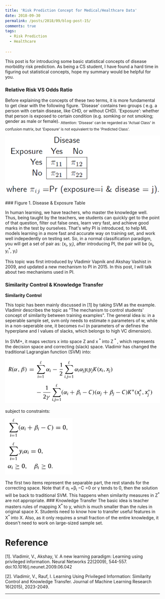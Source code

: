 ```yaml
---
title: 'Risk Prediction Concept for Medical/Healthcare Data'
date: 2018-09-30
permalink: /posts/2018/09/blog-post-15/
comments: true
tags:
  - Risk Prediction
  - Healthcare
 
---
```


This post is for introducing some basic statistical concepts of disease morbidity risk prediction. As being a CS student, I have found a hard time in figuring out statistical concepts, hope my summary would be helpful for you.

### Relative Risk VS Odds Ratio
Before explaining the concepts of these two terms, it is more fundamental to get clear with the following figure. 'Disease' contains two groups ( e.g. a person with certain disease, like CHD, or without CHD). 'Exposure': whether that person is exposed to certain condition (e.g. somking or not smoking; gender as male or female). <sub> Attention: 'Disease' can be regarded as 'Actual Class' in confusion matrix, but 'Exposure' is not equivalent to the 'Predicted Class'. </sub>
<p float="left">
  <img src="/images/relative risk1.png" width="540" />
</p>
### Figure 1. Disease & Exposure Table

In human learning, we have teachers, who master the knowledge well. Thus, being taught by the teachers, we students can quickly get to the point of that question, filter out false ones, learn very fast, and achieve good marks in the test by ourselves. That's why PI is introduced, to help ML models learning in a more fast and accurate way on training set, and work well indepedently on testing set. So, in a normal classification paradigm, you will get a set of pair as: (x<sub>i</sub>, y<sub>i</sub>), after introducing PI, the pair will be (x<sub>i</sub>, y<sub>i</sub><sup>\*</sup>, y<sub>i</sub>)

This topic was first introduced by Vladimir Vapnik and Akshay Vashist in 2009, and updated a new mechanism to PI in 2015. In this post, I will talk about two mechanisms used in PI.

### Similarity Control & Knowledge Transfer
**Similarity Control** 

This topic has been mainly discussed in [1] by taking SVM as the example. Vladimir describes the topic as "The mechanism to control students' concept of similarity between training examples". The general idea is: in a seperable sample set, svm only needs to estimate n parameters of w, while in a non-seperable one, it becomes n+l (n parameters of w defines the hyperplane and l values of slacks, which belongs to high VC dimension).

In SVM+, it maps vectors x into space Z and x<sup> * </sup> into Z<sup> * </sup>, which represents the decision space and correcting (slack) space. Vladimir has changed the traditional Lagrangian function (SVM) into:
<p float="left">
  <img src="/images/pi2.png" width="540" />
</p>
subject to constraints:
<p float="left">
  <img src="/images/pi3.png" width="220" />
</p>
The first two items represent the separable part, the rest stands for the correcting space. Note that if α<sub>i</sub> +β<sub>i</sub> −C =0 or  γ tends to 0, then the solution will be back to traditional SVM. This happens when similarity measures in Z<sup>* </sup> are not appropriate.
### Knowledge Transfer
The basic idea is teacher masters rules of mapping X<sup>* </sup> to y, which is much smaller than the rules in original space X. Students need to know how to transfer useful features in X<sup>* </sup> into X. Also, as it only requires a small fraction of the entire knowledge, it doesn't need to work on large-sized sample set.

Reference
========

[1]. Vladimir, V., Akshay, V. A new learning paradigm: Learning using privileged information. Neural Networks 22(2009), 544-557. doi:10.1016/j.neunet.2009.06.042

[2]. Vladimir, V., Rauf, I. Learning Using Privileged Information: Similarity Control and Knowledge Transfer. Journal of Machine Learning Research 16(2015), 2023-2049.




------